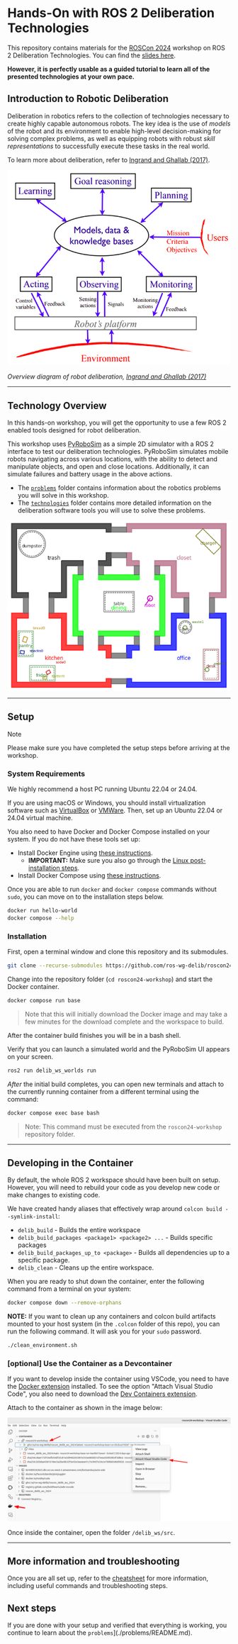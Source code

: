 # Hands-On with ROS 2 Deliberation Technologies

This repository contains materials for the [ROSCon 2024](https://roscon.ros.org/2024/) workshop on ROS 2 Deliberation Technologies.
You can find the [slides here](https://drive.google.com/drive/folders/15H6QdkICynKpVlMn2Glz0ynS692LxZH8?usp=drive_link).

__However, it is perfectly usable as a guided tutorial to learn all of the presented technologies at your own pace.__

## Introduction to Robotic Deliberation 

Deliberation in robotics refers to the collection of technologies necessary to create highly capable autonomous robots.
The key idea is the use of *models* of the robot and its environment to enable high-level decision-making for solving complex problems, as well as equipping robots with robust *skill representations* to successfully execute these tasks in the real world.

To learn more about deliberation, refer to [Ingrand and Ghallab (2017)](https://hal.science/hal-01137921).

![image](media/deliberation_ingrand_ghallab_2017.png)

*Overview diagram of robot deliberation, [Ingrand and Ghallab (2017)](https://hal.science/hal-01137921)*

---

## Technology Overview

In this hands-on workshop, you will get the opportunity to use a few ROS 2 enabled tools designed for robot deliberation.

This workshop uses [PyRoboSim](https://github.com/sea-bass/pyrobosim) as a simple 2D simulator with a ROS 2 interface to test our deliberation technologies.
PyRoboSim simulates mobile robots navigating across various locations, with the ability to detect and manipulate objects, and open and close locations.
Additionally, it can simulate failures and battery usage in the above actions.

* The [`problems`](./problems/README.md) folder contains information about the robotics problems you will solve in this workshop.
* The [`technologies`](./technologies/README.md) folder contains more detailed information on the deliberation software tools you will use to solve these problems.

![image](media/pyrobosim_world.png)

---

## Setup

> [!NOTE]
> Please make sure you have completed the setup steps before arriving at the workshop.

### System Requirements

We highly recommend a host PC running Ubuntu 22.04 or 24.04.

If you are using macOS or Windows, you should install virtualization software such as [VirtualBox](https://www.virtualbox.org/) or [VMWare](https://www.vmware.com/products/desktop-hypervisor/workstation-and-fusion).
Then, set up an Ubuntu 22.04 or 24.04 virtual machine.

You also need to have Docker and Docker Compose installed on your system.
If you do not have these tools set up:

* Install Docker Engine using [these instructions](https://docs.docker.com/engine/install/ubuntu/).
  * **IMPORTANT:** Make sure you also go through the [Linux post-installation steps](https://docs.docker.com/engine/install/linux-postinstall/).
* Install Docker Compose using [these instructions](https://docs.docker.com/compose/install/).

Once you are able to run `docker` and `docker compose` commands without `sudo`, you can move on to the installation steps below.

```bash
docker run hello-world
docker compose --help
```

### Installation

First, open a terminal window and clone this repository and its submodules.

```bash
git clone --recurse-submodules https://github.com/ros-wg-delib/roscon24-workshop.git
```

Change into the repository folder (`cd roscon24-workshop`) and start the Docker container.

```bash
docker compose run base
```

> Note that this will initially download the Docker image and may take a few minutes
> for the download complete and the workspace to build.

After the container build finishes you will be in a bash shell.

Verify that you can launch a simulated world and the PyRoboSim UI appears on your screen.

```bash
ros2 run delib_ws_worlds run
```

*After* the initial build completes, you can open new terminals and attach to the currently running container from a different terminal using the command:

```bash
docker compose exec base bash
```

> Note: This command must be executed from the `roscon24-workshop` repository folder.

---

## Developing in the Container

By default, the whole ROS 2 workspace should have been built on setup.
However, you will need to rebuild your code as you develop new code or make changes to existing code.

We have created handy aliases that effectively wrap around `colcon build --symlink-install`:

* `delib_build` - Builds the entire workspace
* `delib_build_packages <package1> <package2> ...` - Builds specific packages
* `delib_build_packages_up_to <package>` - Builds all dependencies up to a specific package.
* `delib_clean` - Cleans up the entire workspace.

When you are ready to shut down the container, enter the following command from a terminal on your system:

```bash
docker compose down --remove-orphans
```

**NOTE:** If you want to clean up any containers and colcon build artifacts mounted to your host system (in the `.colcon` folder of this repo), you can run the following command.
It will ask you for your `sudo` password.

```bash
./clean_environment.sh
```

### [optional] Use the Container as a Devcontainer

If you want to develop inside the container using VSCode, you need to have the [Docker extension](https://marketplace.visualstudio.com/items?itemName=ms-azuretools.vscode-docker) installed.
To see the option "Attach Visual Studio Code", you also need to download the [Dev Containers extension](https://marketplace.visualstudio.com/items?itemName=ms-vscode-remote.remote-containers).

Attach to the container as shown in the image below:

![vscode_attach.png](media/vscode_attach.png)

Once inside the container, open the folder `/delib_ws/src`.

---

## More information and troubleshooting

Once you are all set up, refer to the [cheatsheet](./CHEATSHEET.md) for more information, including useful commands and troubleshooting steps.

## Next steps 

If you are done with your setup and verified that everything is working, you continue to learn about the `problems`](./problems/README.md).
